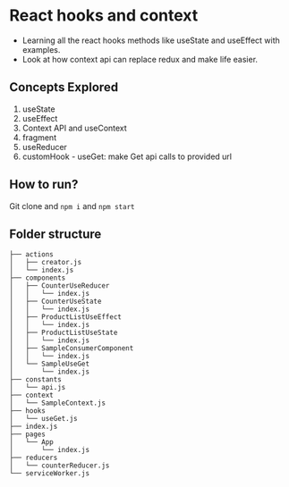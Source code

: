# React hooks and context

* Learning all the react hooks methods like useState and useEffect with examples.
* Look at how context api can replace redux and make life easier.

## Concepts Explored

1. useState
2. useEffect
3. Context API and useContext
4. fragment
5. useReducer
5. customHook - useGet: make Get api calls to provided url

## How to run?

Git clone and `npm i` and `npm start`

## Folder structure

```src
├── actions
│   ├── creator.js
│   └── index.js
├── components
│   ├── CounterUseReducer
│   │   └── index.js
│   ├── CounterUseState
│   │   └── index.js
│   ├── ProductListUseEffect
│   │   └── index.js
│   ├── ProductListUseState
│   │   └── index.js
│   ├── SampleConsumerComponent
│   │   └── index.js
│   └── SampleUseGet
│       └── index.js
├── constants
│   └── api.js
├── context
│   └── SampleContext.js
├── hooks
│   └── useGet.js
├── index.js
├── pages
│   └── App
│       └── index.js
├── reducers
│   └── counterReducer.js
└── serviceWorker.js
```
